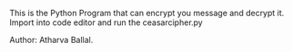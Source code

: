 This is the Python Program that can encrypt you message and decrypt it. 
Import into code editor and run the ceasarcipher.py 

Author: Atharva Ballal.
